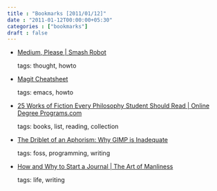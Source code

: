 ```yaml
---
title : "Bookmarks [2011/01/12]"
date : "2011-01-12T00:00:00+05:30"
categories : ["bookmarks"]
draft : false
---
```


-   [Medium, Please | Smash Robot](http://www.smashrobot.com/marketing/medium/)

    tags: thought, howto

<!--listend-->

-   [Magit Cheatsheet](http://daemianmack.com/magit-cheatsheet.html)

    tags: emacs, howto

<!--listend-->

-   [25 Works of Fiction Every Philosophy Student Should Read | Online Degree Programs.com](http://www.onlinedegreeprograms.com/blog/2011/25-works-of-fiction-every-philosophy-student-should-read/)

    tags: books, list, reading, collection

<!--listend-->

-   [The Driblet of an Aphorism: Why GIMP is Inadequate](http://troy-sobotka.blogspot.com/2011/01/why-gimp-is-inadequate.html)

    tags: foss, programming, writing

<!--listend-->

-   [How and Why to Start a Journal | The Art of Manliness](http://artofmanliness.com/2009/06/07/30-days-to-a-better-man-day-8-start-a-journal/)

    tags: life, writing
